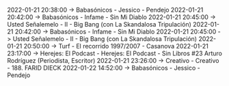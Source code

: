 2022-01-21 20:38:00 -> Babasónicos - Jessico - Pendejo
2022-01-21 20:42:00 -> Babasónicos - Infame - Sin Mi Diablo
2022-01-21 20:45:00 -> Usted Señalemelo - II - Big Bang (con La Skandalosa Tripulación)
2022-01-21 20:42:00 -> Babasónicos - Infame - Sin Mi Diablo
2022-01-21 20:45:00 -> Usted Señalemelo - II - Big Bang (con La Skandalosa Tripulación)
2022-01-21 20:50:00 -> Turf - El recorrido 1997/2007 - Casanova
2022-01-21 23:17:00 -> Herejes: El Podcast - Herejes: El Podcast - Sin Libros #23 Arturo Rodríguez (Periodista, Escritor)
2022-01-21 23:26:00 -> Creativo - Creativo - 188. FARID DIECK
2022-01-22 14:52:00 -> Babasónicos - Jessico - Pendejo
